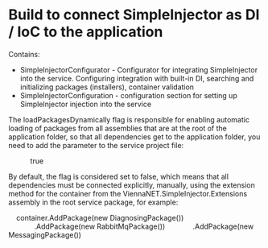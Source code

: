 ﻿# Build to connect SimpleInjector as DI / IoC to the application

Contains:
* SimpleInjectorConfigurator - Configurator for integrating SimpleInjector into the service. Configuring integration with built-in DI, searching and initializing packages (installers), container validation
* SimpleInjectorConfiguration - configuration section for setting up SimpleInjector injection into the service

The loadPackagesDynamically flag is responsible for enabling automatic loading of packages from all assemblies that are at the root of the application folder, so that all dependencies get to the application folder, you need to add the parameter to the service project file:

    <PropertyGroup>
      <CopyLocalLockFileAssemblies>true</CopyLocalLockFileAssemblies>
    </PropertyGroup>

By default, the flag is considered set to false, which means that all dependencies must be connected explicitly, manually, using the extension method for the container from the ViennaNET.SimpleInjector.Extensions assembly in the root service package, for example:

    container.AddPackage(new DiagnosingPackage())
             .AddPackage(new RabbitMqPackage())
             .AddPackage(new MessagingPackage())